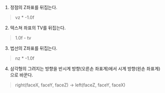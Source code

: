 1. 정점의 Z좌표를 뒤집는다.	
> vz * -1.0f	
2. 텍스쳐 좌표의 TV를 뒤집는다.	
> 1.0f - tv	
3. 법선의 Z좌표를 뒤집는다.	
> nz * -1.0f	
4. 삼각형의 그려지는 방향을 반시계 방향(오른손 좌표계)에서 시계 방향(왼손 좌표계)으로 바꾼다.	
> right(faceX, faceY, faceZ) -> left(faceZ, faceY, faceX)	